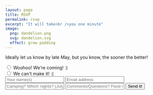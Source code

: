 ```yaml
---
layout: page
title: RSVP
permalink: rsvp
excerpt: "It will take<br />you one minute"
image:
  png: dandelion.png
  svg: dandelion.svg
  effect: grow padding
---
```




Ideally let us know by late May, but you know, the sooner the better!

 <div markdown="0">
 <form accept-charset="UTF-8" id="rsvp" action="https://formkeep.com/f/5e02bf18aaa7" method="POST">
   <div class="radiobuttons">
     <input type="radio" name="rsvp" value="yes"> Woohoo! We're coming!  :)<br>
     <input type="radio" name="rsvp" value="no"> We can't make it! :(<br>
   </div>
   <input type="text" name="name" placeholder="Your name(s)" required >
   <input type="email" name="email" placeholder="Email address" required >
   <input type="text" name="camping" placeholder="Camping? Which nights? (July 30/31)" >
   <input type="text" name="anythingelse" placeholder="Comments/Questions? Food restrictions?" >
   <input type="hidden" name="utf8" value="✓">
   <button class="btn btn-danger" type="submit">Send it!</button>
 </form>

</div>

